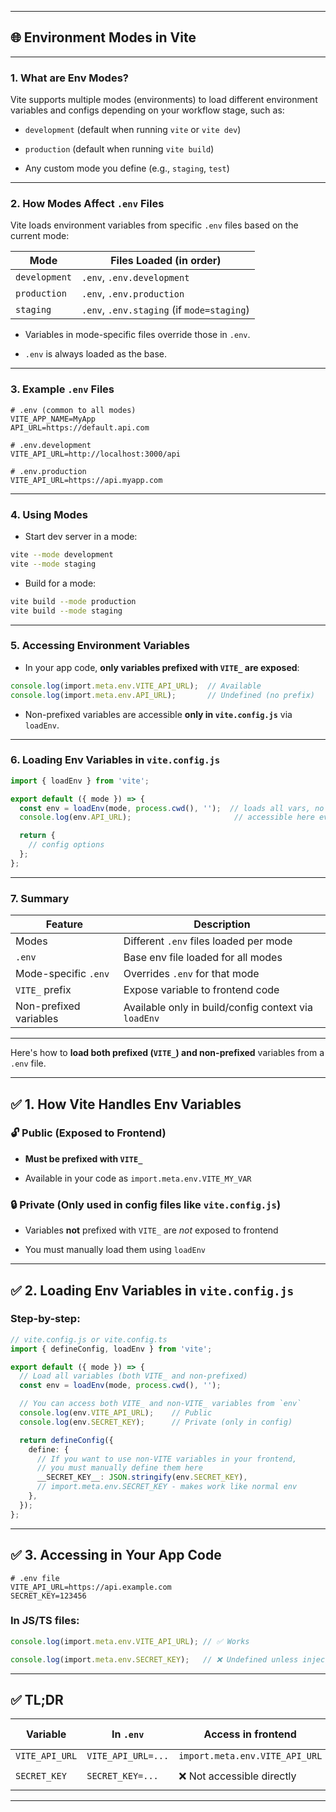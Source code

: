 

---

## 🌐 **Environment Modes in Vite**

---

### 1. **What are Env Modes?**

Vite supports multiple modes (environments) to load different environment variables and configs depending on your workflow stage, such as:

- `development` (default when running `vite` or `vite dev`)
    
- `production` (default when running `vite build`)
    
- Any custom mode you define (e.g., `staging`, `test`)
    

---

### 2. **How Modes Affect `.env` Files**

Vite loads environment variables from specific `.env` files based on the current mode:

|Mode|Files Loaded (in order)|
|---|---|
|`development`|`.env`, `.env.development`|
|`production`|`.env`, `.env.production`|
|`staging`|`.env`, `.env.staging` (if `mode=staging`)|

- Variables in mode-specific files override those in `.env`.
    
- `.env` is always loaded as the base.
    

---

### 3. **Example `.env` Files**

```env
# .env (common to all modes)
VITE_APP_NAME=MyApp
API_URL=https://default.api.com

# .env.development
VITE_API_URL=http://localhost:3000/api

# .env.production
VITE_API_URL=https://api.myapp.com
```

---

### 4. **Using Modes**

- Start dev server in a mode:
    

```bash
vite --mode development
vite --mode staging
```

- Build for a mode:
    

```bash
vite build --mode production
vite build --mode staging
```

---

### 5. **Accessing Environment Variables**

- In your app code, **only variables prefixed with `VITE_` are exposed**:
    

```ts
console.log(import.meta.env.VITE_API_URL);  // Available
console.log(import.meta.env.API_URL);       // Undefined (no prefix)
```

- Non-prefixed variables are accessible **only in `vite.config.js`** via `loadEnv`.
    

---

### 6. **Loading Env Variables in `vite.config.js`**

```ts
import { loadEnv } from 'vite';

export default ({ mode }) => {
  const env = loadEnv(mode, process.cwd(), '');  // loads all vars, no prefix filter
  console.log(env.API_URL);                       // accessible here even if no VITE_ prefix

  return {
    // config options
  };
};
```

---

### 7. **Summary**

|Feature|Description|
|---|---|
|Modes|Different `.env` files loaded per mode|
|`.env`|Base env file loaded for all modes|
|Mode-specific `.env`|Overrides `.env` for that mode|
|`VITE_` prefix|Expose variable to frontend code|
|Non-prefixed variables|Available only in build/config context via `loadEnv`|

---


Here's how to **load both prefixed (`VITE_`) and non-prefixed** variables from a `.env` file.

---

## ✅ 1. How Vite Handles Env Variables

### 🔓 Public (Exposed to Frontend)

- **Must be prefixed with `VITE_`**
    
- Available in your code as `import.meta.env.VITE_MY_VAR`
    

### 🔒 Private (Only used in config files like `vite.config.js`)

- Variables **not** prefixed with `VITE_` are _not_ exposed to frontend
    
- You must manually load them using `loadEnv`
    

---

## ✅ 2. Loading Env Variables in `vite.config.js`

### Step-by-step:

```ts
// vite.config.js or vite.config.ts
import { defineConfig, loadEnv } from 'vite';

export default ({ mode }) => {
  // Load all variables (both VITE_ and non-prefixed)
  const env = loadEnv(mode, process.cwd(), '');

  // You can access both VITE_ and non-VITE_ variables from `env`
  console.log(env.VITE_API_URL);    // Public
  console.log(env.SECRET_KEY);      // Private (only in config)

  return defineConfig({
    define: {
      // If you want to use non-VITE variables in your frontend,
      // you must manually define them here
      __SECRET_KEY__: JSON.stringify(env.SECRET_KEY),
      // import.meta.env.SECRET_KEY - makes work like normal env
    },
  });
};
```

---

## ✅ 3. Accessing in Your App Code

```env
# .env file
VITE_API_URL=https://api.example.com
SECRET_KEY=123456
```

### In JS/TS files:

```ts
console.log(import.meta.env.VITE_API_URL); // ✅ Works

console.log(import.meta.env.SECRET_KEY);   // ❌ Undefined unless injected manually
```

---

## ✅ TL;DR

|Variable|In `.env`|Access in frontend|Access in vite.config.js|
|---|---|---|---|
|`VITE_API_URL`|`VITE_API_URL=...`|`import.meta.env.VITE_API_URL`|`env.VITE_API_URL`|
|`SECRET_KEY`|`SECRET_KEY=...`|❌ Not accessible directly|✅ `env.SECRET_KEY`|

---

